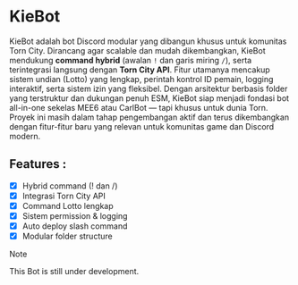 # KieBot
KieBot adalah bot Discord modular yang dibangun khusus untuk komunitas Torn City. Dirancang agar scalable dan mudah dikembangkan, KieBot mendukung **command hybrid** (awalan `!` dan garis miring `/`), serta terintegrasi langsung dengan **Torn City API**. Fitur utamanya mencakup sistem undian (Lotto) yang lengkap, perintah kontrol ID pemain, logging interaktif, serta sistem izin yang fleksibel. Dengan arsitektur berbasis folder yang terstruktur dan dukungan penuh ESM, KieBot siap menjadi fondasi bot all-in-one sekelas MEE6 atau CarlBot — tapi khusus untuk dunia Torn. Proyek ini masih dalam tahap pengembangan aktif dan terus dikembangkan dengan fitur-fitur baru yang relevan untuk komunitas game dan Discord modern.

## Features :
- [x] Hybrid command (! dan /)
- [x] Integrasi Torn City API
- [x] Command Lotto lengkap
- [x] Sistem permission & logging
- [x] Auto deploy slash command
- [x] Modular folder structure

> [!Note]
> This Bot is still under development.
